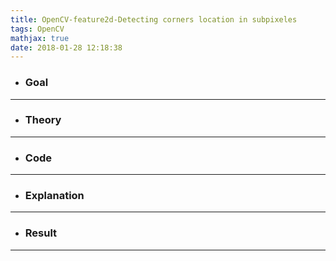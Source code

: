```yaml
---
title: OpenCV-feature2d-Detecting corners location in subpixeles
tags: OpenCV
mathjax: true
date: 2018-01-28 12:18:38
---
```

- ### Goal

---
- ### Theory

---
- ### Code

---
- ### Explanation

---
- ### Result

---
